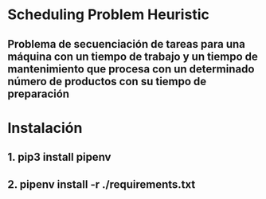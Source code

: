 # Scheduling Problem Heuristic
## Problema de secuenciación de tareas para una máquina con un tiempo de trabajo y un tiempo de mantenimiento que procesa con un determinado número de productos con su tiempo de preparación
# Instalación
## 1. pip3 install pipenv 
## 2. pipenv install -r ./requirements.txt